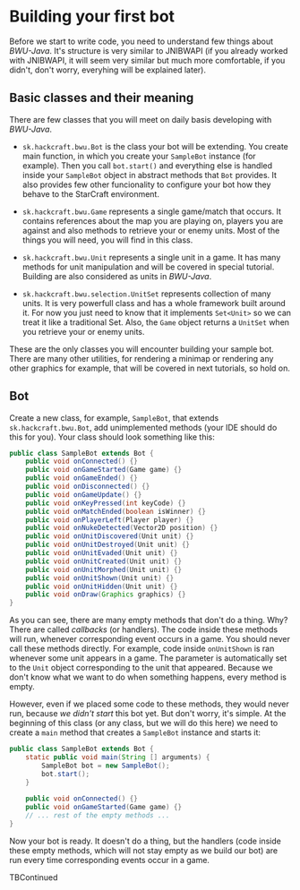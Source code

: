 # Building your first bot

Before we start to write code, you need to understand few things about *BWU-Java*. It's structure is very similar to JNIBWAPI (if you already worked with JNIBWAPI, it will seem very similar but much more comfortable, if you didn't, don't worry, everyhing will be explained later).

## Basic classes and their meaning

There are few classes that you will meet on daily basis developing with *BWU-Java*.

* ``sk.hackcraft.bwu.Bot`` is the class your bot will be extending. You create main function, in which you create your ``SampleBot`` instance (for example). Then you call ``bot.start()`` and everything else is handled inside your ``SampleBot`` object in abstract methods that ``Bot`` provides. It also provides few other funcionality to configure your bot how they behave to the StarCraft environment.

* ``sk.hackcraft.bwu.Game`` represents a single game/match that occurs. It contains references about the map you are playing on, players you are against and also methods to retrieve your or enemy units. Most of the things you will need, you will find in this class.

* ``sk.hackcraft.bwu.Unit`` represents a single unit in a game. It has many methods for unit manipulation and will be covered in special tutorial. Building are also considered as units in *BWU-Java*.

* ``sk.hackcraft.bwu.selection.UnitSet`` represents collection of many units. It is very powerfull class and has a whole framework built around it. For now you just need to know that it implements ``Set<Unit>`` so we can treat it like a traditional Set. Also, the ``Game`` object returns a ``UnitSet`` when you retrieve your or enemy units.

These are the only classes you will encounter building your sample bot. There are many other utilities, for rendering a minimap or rendering any other graphics for example, that will be covered in next tutorials, so hold on.

## Bot

Create a new class, for example, ``SampleBot``, that extends ``sk.hackcraft.bwu.Bot``, add unimplemented methods (your IDE should do this for you). Your class should look something like this:

```java
public class SampleBot extends Bot {
	public void onConnected() {}
	public void onGameStarted(Game game) {}
	public void onGameEnded() {}
	public void onDisconnected() {}
	public void onGameUpdate() {}
	public void onKeyPressed(int keyCode) {}
	public void onMatchEnded(boolean isWinner) {}
	public void onPlayerLeft(Player player) {}
	public void onNukeDetected(Vector2D position) {}
	public void onUnitDiscovered(Unit unit) {}
	public void onUnitDestroyed(Unit unit) {}
	public void onUnitEvaded(Unit unit) {}
	public void onUnitCreated(Unit unit) {}
	public void onUnitMorphed(Unit unit) {}
	public void onUnitShown(Unit unit) {}
	public void onUnitHidden(Unit unit) {}
	public void onDraw(Graphics graphics) {}
}
```

As you can see, there are many empty methods that don't do a thing. Why? There are called *callbacks* (or handlers). The code inside these methods will run, whenever corresponding event occurs in a game. You should never call these methods directly. For example, code inside ``onUnitShown`` is ran whenever some unit appears in a game. The parameter is automatically set to the ``Unit`` object corresponding to the unit that appeared. Because we don't know what we want to do when something happens, every method is empty.

However, even if we placed some code to these methods, they would never run, because *we didn't start* this bot yet. But don't worry, it's simple. At the beginning of this class (or any class, but we will do this here) we need to create a ``main`` method that creates a ``SampleBot`` instance and starts it:

```java
public class SampleBot extends Bot {
	static public void main(String [] arguments) {
		SampleBot bot = new SampleBot();
		bot.start();
	}
	
	public void onConnected() {}
	public void onGameStarted(Game game) {}
	// ... rest of the empty methods ...
}
```

Now your bot is ready. It doesn't do a thing, but the handlers (code inside these empty methods, which will not stay empty as we build our bot) are run every time corresponding events occur in a game.

TBContinued
